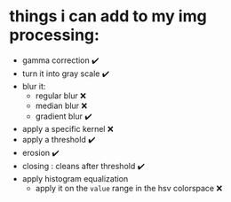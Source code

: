 # things i can add to my img processing:

- gamma correction :heavy_check_mark:
- turn it into gray scale :heavy_check_mark:
- blur it:
  - regular blur ❌
  - median blur ❌
  - gradient blur :heavy_check_mark:
- apply a specific kernel ❌
- apply a threshold :heavy_check_mark:
- erosion :heavy_check_mark:
- closing : cleans after threshold :heavy_check_mark:
- apply histogram equalization 
  - apply it on the `value` range in the hsv colorspace ❌
